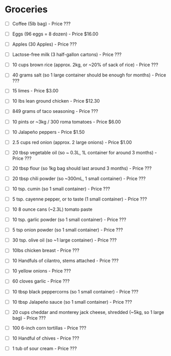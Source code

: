 # Groceries

- [ ] Coffee (5lb bag) - Price ???
- [ ] Eggs (96 eggs = 8 dozen) - Price $16.00
- [ ] Apples (30 Apples) - Price ???
- [ ] Lactose-free milk (3 half-gallon cartons) - Price ???

- [ ] 10 cups brown rice (approx. 2kg, or ~20% of sack of rice) - Price ???
- [ ] 40 grams salt (so 1 large container should be enough for months) - Price ???
- [ ] 15 limes - Price $3.00
- [ ] 10 lbs lean ground chicken - Price $12.30
- [ ] 849 grams of taco seasoning - Price ???
- [ ] 10 pints or ~3kg / 300 roma tomatoes - Price $6.00
- [ ] 10 Jalapeño peppers - Price $1.50
- [ ] 2.5 cups red onion (approx. 2 large onions) - Price $1.00

- [ ] 20 tbsp vegetable oil (so ~ 0.3L, 1L container for around 3 months) - Price ???
- [ ] 20 tbsp flour (so 1kg bag should last around 3 months) - Price ???
- [ ] 20 tbsp chili powder (so ~300mL, 1 small container) - Price ???
- [ ] 10 tsp. cumin (so 1 small container) - Price ???
- [ ] 5 tsp. cayenne pepper, or to taste (1 small container) - Price ???
- [ ] 10 8 ounce cans (~2.3L) tomato paste
- [ ] 10 tsp. garlic powder (so 1 small container) - Price ???
- [ ] 5 tsp onion powder (so 1 small container) - Price ???

- [ ] 30 tsp. olive oil (so ~1 large container) - Price ???
- [ ] 10lbs chicken breast - Price ???
- [ ] 10 Handfuls of cilantro, stems attached - Price ???
- [ ] 10 yellow onions - Price ???
- [ ] 60 cloves garlic - Price ???
- [ ] 10 tbsp black peppercorns (so 1 small container) - Price ???
- [ ] 10 tbsp Jalapeño sauce (so 1 small container) - Price ???
- [ ] 20 cups cheddar and monterey jack cheese, shredded (~5kg, so 1 large bag) - Price ???
- [ ] 100 6-inch corn tortillas - Price ???
- [ ] 10 Handful of chives - Price ???
- [ ] 1 tub of sour cream - Price ???
  